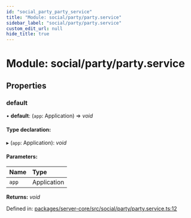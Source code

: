 ```yaml
---
id: "social_party_party_service"
title: "Module: social/party/party.service"
sidebar_label: "social/party/party.service"
custom_edit_url: null
hide_title: true
---
```


# Module: social/party/party.service

## Properties

### default

• **default**: (`app`: Application) => *void*

#### Type declaration:

▸ (`app`: Application): *void*

#### Parameters:

| Name | Type |
| :------ | :------ |
| `app` | Application |

**Returns:** *void*

Defined in: [packages/server-core/src/social/party/party.service.ts:12](https://github.com/xr3ngine/xr3ngine/blob/2d83606b6/packages/server-core/src/social/party/party.service.ts#L12)
